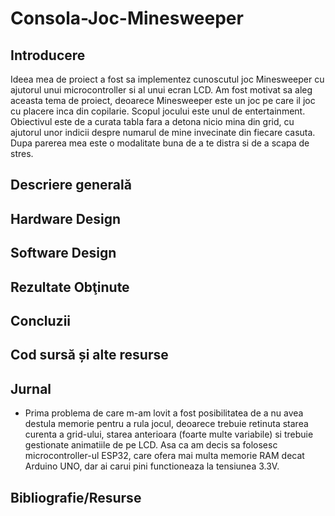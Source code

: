 # Consola-Joc-Minesweeper
## Introducere
  Ideea mea de proiect a fost sa implementez cunoscutul joc Minesweeper cu ajutorul unui microcontroller si al unui ecran LCD. Am fost motivat sa aleg aceasta tema de proiect, deoarece Minesweeper este un joc pe care il joc cu placere inca din copilarie. Scopul jocului este unul de entertainment. Obiectivul este de a curata tabla fara a detona nicio mina din grid, cu ajutorul unor indicii despre numarul de mine invecinate din fiecare casuta.
  Dupa parerea mea este o modalitate buna de a te distra si de a scapa de stres.
## Descriere generală
## Hardware Design
## Software Design
## Rezultate Obţinute
## Concluzii
## Cod sursă și alte resurse
## Jurnal
- Prima problema de care m-am lovit a fost posibilitatea de a nu avea destula memorie pentru a rula jocul, deoarece trebuie retinuta starea curenta a grid-ului, starea anterioara (foarte multe variabile) si trebuie gestionate animatiile de pe LCD. Asa ca am decis sa folosesc microcontroller-ul ESP32, care ofera mai multa memorie RAM decat Arduino UNO, dar ai carui pini functioneaza la tensiunea 3.3V.
## Bibliografie/Resurse
